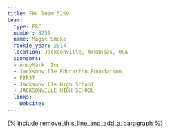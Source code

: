 ```yaml
---
title: FRC Team 5259
team:
  type: FRC
  number: 5259
  name: Magic Smoke
  rookie_year: 2014
  location: Jacksonville, Arkansas, USA
  sponsors:
  - AndyMark  Inc
  - Jacksonville Education Foundation
  - FIRST
  - Jacksonville High School
  - JACKSONVILLE HIGH SCHOOL
  links:
    Website:
---
```


{% include remove_this_line_and_add_a_paragraph %}